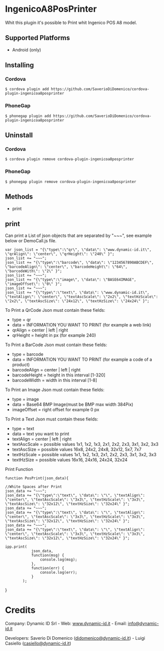 # IngenicoA8PosPrinter
Whit this plugin it's possible to Print whit Ingenico POS A8 model.


## Supported Platforms
* Android (only)

## Installing

### Cordova

    $ cordova plugin add https://github.com/SaverioDiDomenico/cordova-plugin-ingenicoa8posprinter

### PhoneGap

    $ phonegap plugin add https://github.com/SaverioDiDomenico/cordova-plugin-ingenicoa8posprinter

## Uninstall

### Cordova

    $ cordova plugin remove cordova-plugin-ingenicoa8posprinter

### PhoneGap

    $ phonegap plugin remove cordova-plugin-ingenicoa8posprinter
    


## Methods
- print

## print

Can print a List of json objects that are separated by "~~~", see example below or DemoCall.js file.

    var json_list = "{\"type\":\"qr\", \"data\": \"www.dynamic-id.it\", \"qrAlign\": \"center\", \"qrHeight\": \"240\" }";
    json_list += "~~~";
    json_list += "{\"type\":\"barcode\", \"data\": \"1234567890ABCDEF\", \"barcodeAlign\": \"center\", \"barcodeHeight\": \"64\", \"barcodeWith\": \"2\" }";
    json_list += "~~~";
    json_list += "{\"type\":\"image\", \"data\": \"BASE64IMAGE", \"imageOffset\": \"0\" }";
    json_list += "~~~";
    json_list += "{\"type\":\"text\", \"data\": \"www.dynamic-id.it\", \"textAlign\": \"center\", \"textAscScale\": \"2x2\", \"textHzScale\": \"2x2\", \"textAscSize\": \"24x12\", \"textHzSize\": \"24x24\" }";

To Print a QrCode
Json must contain these fields:
- type = qr
- data = INFORMATION YOU WANT TO PRINT (for example a web link)
- qrAlign = center | left | right
- qrHeight = height in px (for example 240)

To Print a BarCode
Json must contain these fields:
- type = barcode
- data = INFORMATION YOU WANT TO PRINT (for example a code of a product)
- barcodeAlign = center | left | right
- barcodeHeight = height in this interval [1-320]
- barcodeWidth = width in this interval [1-8]

To Print an Image
Json must contain these fields:
- type = image
- data = Base64 BMP Image(must be BMP max width 384Pix)
- imageOffset = right offset for example 0 px

To Print a Text
Json must contain these fields:
- type = text
- data = text you want to print
- textAlign = center | left | right
- textAscScale = possible values 1x1, 1x2, 1x3, 2x1, 2x2, 2x3, 3x1, 3x2, 3x3
- textAscSize = possible values 16x8, 24x2, 24x8, 32x12, 5x7, 7x7
- textHzScale = possible values 1x1, 1x2, 1x3, 2x1, 2x2, 2x3, 3x1, 3x2, 3x3
- textHzSize = possible values 16x16, 24x16, 24x24, 32x24

Print Function

	function PosPrint(json_data){
	
	//White Spaces after Print
	json_data += "~~~";
	json_data += "{\"type\":\"text\", \"data\": \"\", \"textAlign\": \"center\", \"textAscScale\": \"3x3\", \"textHzScale\": \"3x3\", \"textAscSize\": \"32x12\", \"textHzSize\": \"32x24\" }";	
	json_data += "~~~";
	json_data += "{\"type\":\"text\", \"data\": \"\", \"textAlign\": \"center\", \"textAscScale\": \"3x3\", \"textHzScale\": \"3x3\", \"textAscSize\": \"32x12\", \"textHzSize\": \"32x24\" }";		
	json_data += "~~~";
	json_data += "{\"type\":\"text\", \"data\": \"\", \"textAlign\": \"center\", \"textAscScale\": \"3x3\", \"textHzScale\": \"3x3\", \"textAscSize\": \"32x12\", \"textHzSize\": \"32x24\" }";	
		
    ipp.print(
                json_data,
                function(msg) {
                    console.log(msg);
                },
                function(err) {
                    console.log(err);
                }
            );
	
	
}


# Credits

Company: 
Dynamic ID Srl - Web: www.dynamic-id.it - Email: info@dynamic-id.it

Developers: 
Saverio Di Domenico (didomenico@dynamic-id.it) - Luigi Casiello (casiello@dynamic-id.it)
